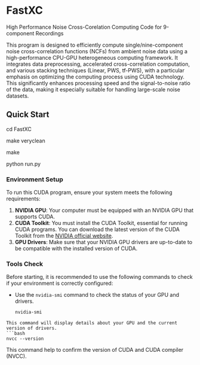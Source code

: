 # FastXC
High Performance Noise Cross-Corelation Computing Code for 9-component Recordings

This program is designed to efficiently compute single/nine-component noise cross-correlation functions (NCFs) from ambient noise data using a high-performance CPU-GPU heterogeneous computing framework. It integrates data preprocessing, accelerated cross-correlation computation, and various stacking techniques (Linear, PWS, tf-PWS), with a particular emphasis on optimizing the computing process using CUDA technology. This significantly enhances processing speed and the signal-to-noise ratio of the data, making it especially suitable for handling large-scale noise datasets.

## Quick Start
cd FastXC


make veryclean


make


python run.py


### Environment Setup

To run this CUDA program, ensure your system meets the following requirements:

1. **NVIDIA GPU**: Your computer must be equipped with an NVIDIA GPU that supports CUDA.
2. **CUDA Toolkit**: You must install the CUDA Toolkit, essential for running CUDA programs. You can download the latest version of the CUDA Toolkit from the [NVIDIA official website](https://developer.nvidia.com/cuda-downloads).
3. **GPU Drivers**: Make sure that your NVIDIA GPU drivers are up-to-date to be compatible with the installed version of CUDA.

### Tools Check

Before starting, it is recommended to use the following commands to check if your environment is correctly configured:

- Use the `nvidia-smi` command to check the status of your GPU and drivers.
  ```bash
  nvidia-smi
```
This command will display details about your GPU and the current version of drivers.
```bash
nvcc --version
```
This command help to confirm the version of CUDA and CUDA compiler (NVCC).
